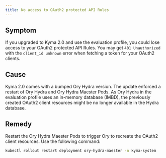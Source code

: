 ```yaml
---
title: No access to OAuth2 protected API Rules
---
```


## Symptom

If you upgraded to Kyma 2.0 and use the evaluation profile, you could lose access to your OAuth2 protected API Rules. You may get `401 Unauthorized` with the `client_id unknown` error when fetching a token for your OAuth2 clients.

## Cause

Kyma 2.0 comes with a bumped Ory Hydra version. The update enforced a restart of Ory Hydra and Ory Hydra Maester Pods. As Ory Hydra in the evaluation profile uses an in-memory database (IMBD), the previously created OAuth2 client resources might be no longer available in the Hydra database.

## Remedy

Restart the Ory Hydra Maester Pods to trigger Ory to recreate the OAuth2 client resources. Use the following command:

```bash
kubectl rollout restart deployment ory-hydra-maester -n kyma-system
```
